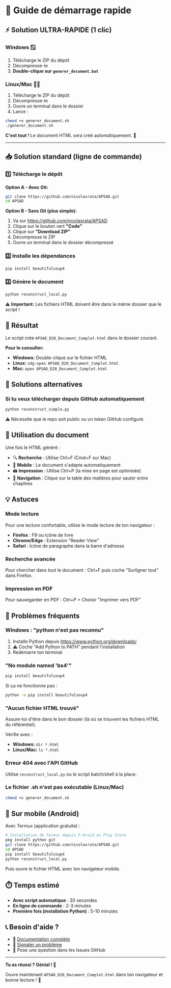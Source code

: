 # 🚀 Guide de démarrage rapide

## ⚡ Solution ULTRA-RAPIDE (1 clic)

### Windows 🪟
1. Télécharge le ZIP du dépôt
2. Décompresse-le
3. **Double-clique sur `generer_document.bat`**

### Linux/Mac 🐧🍎
1. Télécharge le ZIP du dépôt
2. Décompresse-le
3. Ouvre un terminal dans le dossier
4. Lance :
```bash
chmod +x generer_document.sh
./generer_document.sh
```

**C'est tout !** Le document HTML sera créé automatiquement. 🎉

---

## 📥 Solution standard (ligne de commande)

### 1️⃣ Télécharge le dépôt

**Option A - Avec Git:**
```bash
git clone https://github.com/nicolasrata/APSAD.git
cd APSAD
```

**Option B - Sans Git (plus simple):**
1. Va sur https://github.com/nicolasrata/APSAD
2. Clique sur le bouton vert **"Code"**
3. Clique sur **"Download ZIP"**
4. Décompresse le ZIP
5. Ouvre un terminal dans le dossier décompressé

### 2️⃣ Installe les dépendances

```bash
pip install beautifulsoup4
```

### 3️⃣ Génère le document

```bash
python reconstruct_local.py
```

⚠️ **Important:** Les fichiers HTML doivent être dans le même dossier que le script !

## 📄 Résultat

Le script crée `APSAD_D20_Document_Complet.html` dans le dossier courant.

**Pour le consulter:**
- **Windows:** Double-clique sur le fichier HTML
- **Linux:** `xdg-open APSAD_D20_Document_Complet.html`
- **Mac:** `open APSAD_D20_Document_Complet.html`

## 🔧 Solutions alternatives

### Si tu veux télécharger depuis GitHub automatiquement

```bash
python reconstruct_simple.py
```

⚠️ Nécessite que le repo soit public ou un token GitHub configuré.

## 🎯 Utilisation du document

Une fois le HTML généré :
- 🔍 **Recherche** : Utilise Ctrl+F (Cmd+F sur Mac)
- 📱 **Mobile** : Le document s'adapte automatiquement
- 🖨️ **Impression** : Utilise Ctrl+P (la mise en page est optimisée)
- 🔖 **Navigation** : Clique sur la table des matières pour sauter entre chapitres

## 💡 Astuces

### Mode lecture
Pour une lecture confortable, utilise le mode lecture de ton navigateur :
- **Firefox** : F9 ou icône de livre
- **Chrome/Edge** : Extension "Reader View"
- **Safari** : Icône de paragraphe dans la barre d'adresse

### Recherche avancée
Pour chercher dans tout le document : Ctrl+F puis coche "Surligner tout" dans Firefox.

### Impression en PDF
Pour sauvegarder en PDF : Ctrl+P > Choisir "Imprimer vers PDF"

## 🐛 Problèmes fréquents

### Windows : "python n'est pas reconnu"
1. Installe Python depuis https://www.python.org/downloads/
2. ⚠️ Coche "Add Python to PATH" pendant l'installation
3. Redémarre ton terminal

### "No module named 'bs4'"
```bash
pip install beautifulsoup4
```

Si ça ne fonctionne pas :
```bash
python -m pip install beautifulsoup4
```

### "Aucun fichier HTML trouvé"
Assure-toi d'être dans le bon dossier (là où se trouvent les fichiers HTML du référentiel).

Vérifie avec :
- **Windows:** `dir *.html`
- **Linux/Mac:** `ls *.html`

### Erreur 404 avec l'API GitHub
Utilise `reconstruct_local.py` ou le script batch/shell à la place.

### Le fichier .sh n'est pas exécutable (Linux/Mac)
```bash
chmod +x generer_document.sh
```

## 📱 Sur mobile (Android)

Avec Termux (application gratuite) :

```bash
# Installation de Termux depuis F-Droid ou Play Store
pkg install python git
git clone https://github.com/nicolasrata/APSAD.git
cd APSAD
pip install beautifulsoup4
python reconstruct_local.py
```

Puis ouvre le fichier HTML avec ton navigateur mobile.

## ⏱️ Temps estimé

- **Avec script automatique** : 30 secondes
- **En ligne de commande** : 2-3 minutes
- **Première fois (installation Python)** : 5-10 minutes

## 📞 Besoin d'aide ?

- 📖 [Documentation complète](README.md)
- 🐛 [Signaler un problème](https://github.com/nicolasrata/APSAD/issues)
- 💬 Pose une question dans les Issues GitHub

---

**Tu as réussi ? Génial ! 🎉**

Ouvre maintenant `APSAD_D20_Document_Complet.html` dans ton navigateur et bonne lecture ! 📖
